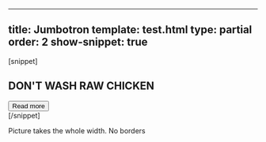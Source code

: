 ---
title: Jumbotron
template: test.html
type: partial
order: 2
show-snippet: true
------------------
[snippet]
<!--jumbotron-->
<div class="wrapper jumbotron">
    <div class="col-wrap">
        <div class="col col--fluid-5 background--white padding-bottom-lg--4">
            <h2 class="campaign-separator-dotted">DON'T WASH RAW CHICKEN</h2>
            <button class="btn background--dark-purple">Read more</button>
        </div>
    </div>
</div>
[/snippet]

Picture takes the whole width. No borders